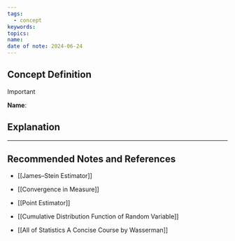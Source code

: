 ```yaml
---
tags:
  - concept
keywords: 
topics: 
name: 
date of note: 2024-06-24
---
```


## Concept Definition

>[!important]
>**Name**: 



## Explanation





-----------
##  Recommended Notes and References

- [[James–Stein Estimator]]
- [[Convergence in Measure]]


- [[Point Estimator]]
- [[Cumulative Distribution Function of Random Variable]]

- [[All of Statistics A Concise Course by Wasserman]]